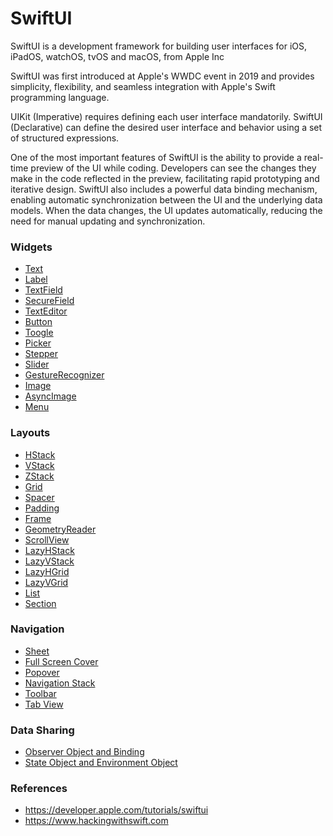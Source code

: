 # SwiftUI

SwiftUI is a development framework for building user interfaces for iOS, iPadOS, watchOS, tvOS and macOS, from Apple Inc

SwiftUI was first introduced at Apple's WWDC event in 2019 and provides simplicity, flexibility, and seamless integration with Apple's Swift programming language.

UIKit (Imperative) requires defining each user interface mandatorily. SwiftUI (Declarative) can define the desired user interface and behavior using a set of structured expressions.

One of the most important features of SwiftUI is the ability to provide a real-time preview of the UI while coding. Developers can see the changes they make in the code reflected in the preview, facilitating rapid prototyping and iterative design. SwiftUI also includes a powerful data binding mechanism, enabling automatic synchronization between the UI and the underlying data models. When the data changes, the UI updates automatically, reducing the need for manual updating and synchronization.

### Widgets
- [Text](https://github.com/omercankoc/swift-ui-handbook/blob/main/Sources/Views.md#text)
- [Label](https://github.com/omercankoc/swift-ui-handbook/blob/main/Sources/Views.md#label)
- [TextField](https://github.com/omercankoc/swift-ui-handbook/blob/main/Sources/Views.md#textfield)
- [SecureField](https://github.com/omercankoc/swift-ui-handbook/blob/main/Sources/Views.md#securefield)
- [TextEditor](https://github.com/omercankoc/swift-ui-handbook/blob/main/Sources/Views.md#texteditor)
- [Button](https://github.com/omercankoc/swift-ui-handbook/blob/main/Sources/Views.md#button)
- [Toogle](https://github.com/omercankoc/swift-ui-handbook/blob/main/Sources/Views.md#toggle)
- [Picker](https://github.com/omercankoc/swift-ui-handbook/blob/main/Sources/Views.md#picker)
- [Stepper](https://github.com/omercankoc/swift-ui-handbook/blob/main/Sources/Views.md#stepper)
- [Slider](https://github.com/omercankoc/swift-ui-handbook/blob/main/Sources/Views.md#slider)
- [GestureRecognizer](https://github.com/omercankoc/swift-ui-handbook/blob/main/Sources/Views.md#gesturerecognizer)
- [Image](https://github.com/omercankoc/swift-ui-handbook/blob/main/Sources/Views.md#image)
- [AsyncImage](https://github.com/omercankoc/swift-ui-handbook/blob/main/Sources/Views.md#asyncimage)
- [Menu](https://github.com/omercankoc/swift-ui-handbook/blob/main/Sources/Views.md#menu)

### Layouts
- [HStack](https://github.com/omercankoc/swift-ui-handbook/blob/main/Sources/Layouts.md#hstack)
- [VStack](https://github.com/omercankoc/swift-ui-handbook/blob/main/Sources/Layouts.md#vstack)
- [ZStack](https://github.com/omercankoc/swift-ui-handbook/blob/main/Sources/Layouts.md#zstack)
- [Grid](https://github.com/omercankoc/swift-ui-handbook/blob/main/Sources/Layouts.md#grid)
- [Spacer](https://github.com/omercankoc/swift-ui-handbook/blob/main/Sources/Layouts.md#spacer)
- [Padding](https://github.com/omercankoc/swift-ui-handbook/blob/main/Sources/Layouts.md#padding)
- [Frame](https://github.com/omercankoc/swift-ui-handbook/blob/main/Sources/Layouts.md#frame)
- [GeometryReader](https://github.com/omercankoc/swift-ui-handbook/blob/main/Sources/Layouts.md#geometryreader)
- [ScrollView](https://github.com/omercankoc/swift-ui-handbook/blob/main/Sources/Layouts.md#scrollview)
- [LazyHStack](https://github.com/omercankoc/swift-ui-handbook/blob/main/Sources/Layouts.md#lazyhstack)
- [LazyVStack](https://github.com/omercankoc/swift-ui-handbook/blob/main/Sources/Layouts.md#lazyvstack)
- [LazyHGrid](https://github.com/omercankoc/swift-ui-handbook/blob/main/Sources/Layouts.md#lazyhgrid)
- [LazyVGrid](https://github.com/omercankoc/swift-ui-handbook/blob/main/Sources/Layouts.md#lazyvgrid)
- [List](https://github.com/omercankoc/swift-ui-handbook/blob/main/Sources/Layouts.md#list)
- [Section](https://github.com/omercankoc/swift-ui-handbook/blob/main/Sources/Layouts.md#section)

### Navigation
- [Sheet](https://github.com/omercankoc/swift-ui-handbook/blob/main/Sources/Navigation.md#sheet)
- [Full Screen Cover](https://github.com/omercankoc/swift-ui-handbook/blob/main/Sources/Navigation.md#full-screen-cover)
- [Popover](https://github.com/omercankoc/swift-ui-handbook/blob/main/Sources/Navigation.md#popover)
- [Navigation Stack](https://github.com/omercankoc/swift-ui-handbook/blob/main/Sources/Navigation.md#navigation-stack)
- [Toolbar](https://github.com/omercankoc/swift-ui-handbook/blob/main/Sources/Navigation.md#toolbar)
- [Tab View](https://github.com/omercankoc/swift-ui-handbook/blob/main/Sources/Navigation.md#tab-view)

### Data Sharing
- [Observer Object and Binding](https://github.com/omercankoc/swift-ui-handbook/blob/main/Sources/DataSharing.md#observer-object-and-binding)
- [State Object and Environment Object](https://github.com/omercankoc/swift-ui-handbook/blob/main/Sources/DataSharing.md#state-object-and-environment-object)

### References
- https://developer.apple.com/tutorials/swiftui
- https://www.hackingwithswift.com
